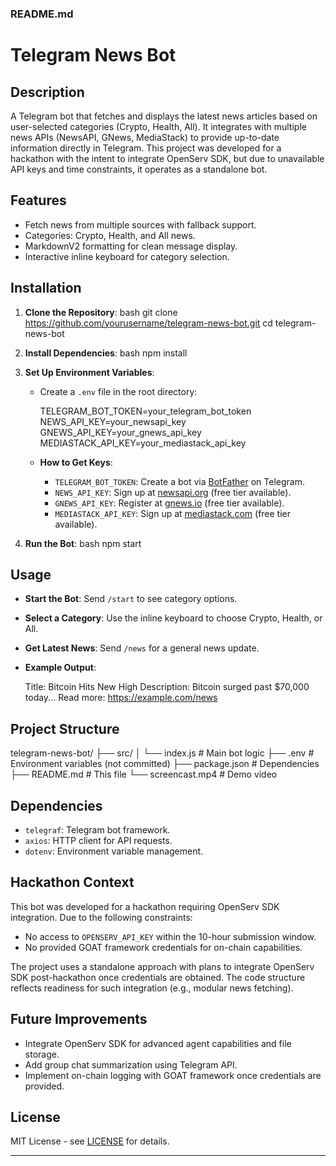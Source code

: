 ### README.md


# Telegram News Bot

## Description
A Telegram bot that fetches and displays the latest news articles based on user-selected categories (Crypto, Health, All). It integrates with multiple news APIs (NewsAPI, GNews, MediaStack) to provide up-to-date information directly in Telegram. This project was developed for a hackathon with the intent to integrate OpenServ SDK, but due to unavailable API keys and time constraints, it operates as a standalone bot.

## Features
- Fetch news from multiple sources with fallback support.
- Categories: Crypto, Health, and All news.
- MarkdownV2 formatting for clean message display.
- Interactive inline keyboard for category selection.

## Installation
1. **Clone the Repository**:
   bash
   git clone https://github.com/yourusername/telegram-news-bot.git
   cd telegram-news-bot
   
2. **Install Dependencies**:
   bash
   npm install
   
3. **Set Up Environment Variables**:
   - Create a `.env` file in the root directory:
     
     TELEGRAM_BOT_TOKEN=your_telegram_bot_token
     NEWS_API_KEY=your_newsapi_key
     GNEWS_API_KEY=your_gnews_api_key
     MEDIASTACK_API_KEY=your_mediastack_api_key
     
   - **How to Get Keys**:
     - `TELEGRAM_BOT_TOKEN`: Create a bot via [BotFather](https://t.me/BotFather) on Telegram.
     - `NEWS_API_KEY`: Sign up at [newsapi.org](https://newsapi.org) (free tier available).
     - `GNEWS_API_KEY`: Register at [gnews.io](https://gnews.io) (free tier available).
     - `MEDIASTACK_API_KEY`: Sign up at [mediastack.com](https://mediastack.com) (free tier available).

4. **Run the Bot**:
   bash
   npm start
   

## Usage
- **Start the Bot**: Send `/start` to see category options.
- **Select a Category**: Use the inline keyboard to choose Crypto, Health, or All.
- **Get Latest News**: Send `/news` for a general news update.
- **Example Output**:
  
  Title: Bitcoin Hits New High
  Description: Bitcoin surged past $70,000 today...
  Read more: https://example.com/news
  

## Project Structure

telegram-news-bot/
├── src/
│   └── index.js      # Main bot logic
├── .env             # Environment variables (not committed)
├── package.json     # Dependencies
├── README.md        # This file
└── screencast.mp4   # Demo video


## Dependencies
- `telegraf`: Telegram bot framework.
- `axios`: HTTP client for API requests.
- `dotenv`: Environment variable management.

## Hackathon Context
This bot was developed for a hackathon requiring OpenServ SDK integration. Due to the following constraints:
- No access to `OPENSERV_API_KEY` within the 10-hour submission window.
- No provided GOAT framework credentials for on-chain capabilities.

The project uses a standalone approach with plans to integrate OpenServ SDK post-hackathon once credentials are obtained. The code structure reflects readiness for such integration (e.g., modular news fetching).

## Future Improvements
- Integrate OpenServ SDK for advanced agent capabilities and file storage.
- Add group chat summarization using Telegram API.
- Implement on-chain logging with GOAT framework once credentials are provided.

## License
MIT License - see [LICENSE](LICENSE) for details.


---
